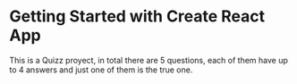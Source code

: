 # Getting Started with Create React App

This is a Quizz proyect, in total there are 5 questions, each of them have up to 4 answers and just one of them is the true one.